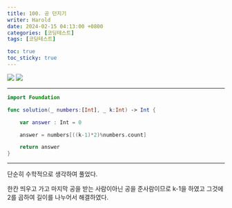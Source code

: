 ```yaml
---
title: 100. 공 던지기
writer: Harold
date: 2024-02-15 04:13:00 +0800
categories: [코딩테스트]
tags: [코딩테스트]

toc: true
toc_sticky: true
---
```

![](https://velog.velcdn.com/images/haroldfromk/post/c4a6437c-a468-4362-9f02-aebf355337d8/image.png)
![](https://velog.velcdn.com/images/haroldfromk/post/eb456c1a-2a5d-4bfe-99f1-b7236120f434/image.png)

---
```swift
import Foundation

func solution(_ numbers:[Int], _ k:Int) -> Int {

    var answer : Int = 0

    answer = numbers[((k-1)*2)%numbers.count]

    return answer
}
```

---
단순히 수학적으로 생각하여 풀었다.

한칸 띄우고 가고 마지막 공을 받는 사람이아닌 공을 준사람이므로 k-1을 하였고 그것에 2를 곱하여 길이를 나누어서 해결하였다.